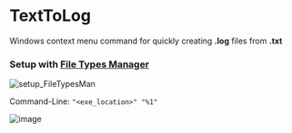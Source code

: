 # TextToLog
Windows context menu command for quickly creating **.log** files from **.txt**


### Setup with [File Types Manager](https://www.nirsoft.net/utils/file_types_manager.html)

![setup_FileTypesMan](https://github.com/TheJakov/TextToLog/assets/37014410/0f068496-377f-4d12-b8b1-bf587fbe0355)

Command-Line:  ```"<exe_location>" "%1"```

![image](https://github.com/TheJakov/TextToLog/assets/37014410/36c576f6-5313-485d-a8d6-8d525d743c0f)

